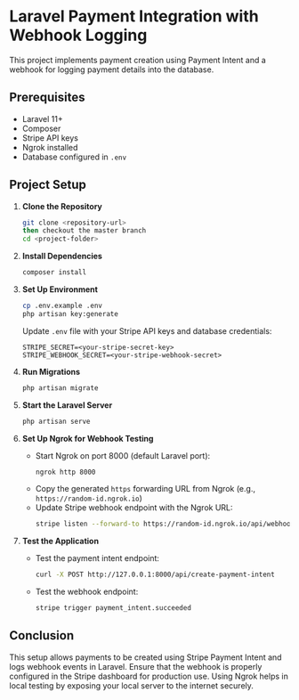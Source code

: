 # Laravel Payment Integration with Webhook Logging

This project implements payment creation using Payment Intent and a webhook for logging payment details into the database.

## Prerequisites
- Laravel 11+
- Composer
- Stripe API keys
- Ngrok installed
- Database configured in `.env`

## Project Setup
1. **Clone the Repository**
   ```sh
   git clone <repository-url>
   then checkout the master branch
   cd <project-folder>
   ```

2. **Install Dependencies**
   ```sh
   composer install
   ```

3. **Set Up Environment**
   ```sh
   cp .env.example .env
   php artisan key:generate
   ```
   Update `.env` file with your Stripe API keys and database credentials:
   ```env
   STRIPE_SECRET=<your-stripe-secret-key>
   STRIPE_WEBHOOK_SECRET=<your-stripe-webhook-secret>
   ```

4. **Run Migrations**
   ```sh
   php artisan migrate
   ```

5. **Start the Laravel Server**
   ```sh
   php artisan serve
   ```

6. **Set Up Ngrok for Webhook Testing**
   - Start Ngrok on port 8000 (default Laravel port):
     ```sh
     ngrok http 8000
     ```
   - Copy the generated `https` forwarding URL from Ngrok (e.g., `https://random-id.ngrok.io`)
   - Update Stripe webhook endpoint with the Ngrok URL:
     ```sh
     stripe listen --forward-to https://random-id.ngrok.io/api/webhook
     ```

7. **Test the Application**
   - Test the payment intent endpoint:
     ```sh
     curl -X POST http://127.0.0.1:8000/api/create-payment-intent
     ```
   - Test the webhook endpoint:
     ```sh
     stripe trigger payment_intent.succeeded
     ```

## Conclusion
This setup allows payments to be created using Stripe Payment Intent and logs webhook events in Laravel. Ensure that the webhook is properly configured in the Stripe dashboard for production use. Using Ngrok helps in local testing by exposing your local server to the internet securely.

